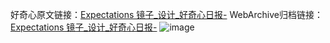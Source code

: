 好奇心原文链接：[Expectations 镜子_设计_好奇心日报-](https://www.qdaily.com/articles/4412.html)
WebArchive归档链接：[Expectations 镜子_设计_好奇心日报-](http://web.archive.org/web/20190623160016/https://www.qdaily.com/articles/4412.html)
![image](http://ww3.sinaimg.cn/large/007d5XDply1g3vvyxceuqj30u02sfdt3)